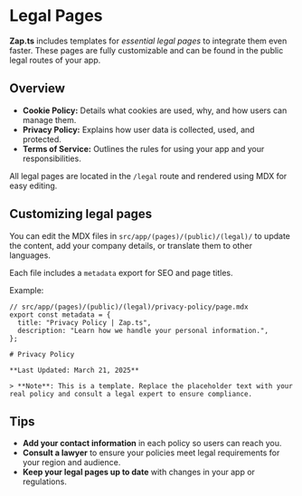 # Legal Pages

**Zap.ts** includes templates for _essential legal pages_ to integrate them even faster. These pages are fully customizable and can be found in the public legal routes of your app.

## Overview

- **Cookie Policy:** Details what cookies are used, why, and how users can manage them.
- **Privacy Policy:** Explains how user data is collected, used, and protected.
- **Terms of Service:** Outlines the rules for using your app and your responsibilities.

All legal pages are located in the `/legal` route and rendered using MDX for easy editing.

## Customizing legal pages

You can edit the MDX files in `src/app/(pages)/(public)/(legal)/` to update the content, add your company details, or translate them to other languages.

Each file includes a `metadata` export for SEO and page titles.

Example:

```mdx
// src/app/(pages)/(public)/(legal)/privacy-policy/page.mdx
export const metadata = {
  title: "Privacy Policy | Zap.ts",
  description: "Learn how we handle your personal information.",
};

# Privacy Policy

**Last Updated: March 21, 2025**

> **Note**: This is a template. Replace the placeholder text with your real policy and consult a legal expert to ensure compliance.
```

## Tips

- **Add your contact information** in each policy so users can reach you.
- **Consult a lawyer** to ensure your policies meet legal requirements for your region and audience.
- **Keep your legal pages up to date** with changes in your app or regulations.
